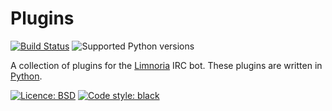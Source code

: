 # Plugins

[![Build Status](https://app.travis-ci.com/Alcheri/Plugins.svg?branch=master)](https://app.travis-ci.com/Alcheri/Plugins)
![Supported Python versions](https://img.shields.io/badge/python-3.4%2C%203.5%2C%203.6%2C%203.7%2C%203.8%2C%203.9-blue.svg)

A collection of plugins for the [Limnoria](https://github.com/ProgVal/Limnoria) IRC bot.
These plugins are written in [Python](https://www.python.org/).

[![Licence: BSD](https://img.shields.io/badge/license-BSD-green)](https://github.com/Alcheri/Plugins/blob/master/LICENCE.md) [![Code style: black](https://img.shields.io/badge/code%20style-black-black)](https://github.com/psf/black)
